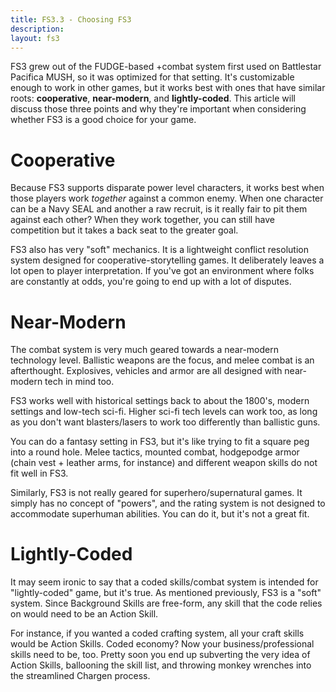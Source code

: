 ```yaml
---
title: FS3.3 - Choosing FS3
description:
layout: fs3
---
```


FS3 grew out of the FUDGE-based +combat system first used on Battlestar Pacifica MUSH, so it was optimized for that setting.  It's customizable enough to work in other games, but it works best with ones that have similar roots:  **cooperative**, **near-modern**, and **lightly-coded**.  This article will discuss those three points and why they're important when considering whether FS3 is a good choice for your game.

# Cooperative

Because FS3 supports disparate power level characters, it works best when those players work *together* against a common enemy.  When one character can be a Navy SEAL and another a raw recruit, is it really fair to pit them against each other?   When they work together, you can still have competition but it takes a back seat to the greater goal.

FS3 also has very "soft" mechanics.  It is a lightweight conflict resolution system designed for cooperative-storytelling games.  It deliberately leaves a lot open to player interpretation.   If you've got an environment where folks are constantly at odds, you're going to end up with a lot of disputes.

# Near-Modern

The combat system is very much geared towards a near-modern technology level.  Ballistic weapons are the focus, and melee combat is an afterthought.  Explosives, vehicles and armor are all designed with near-modern tech in mind too.

FS3 works well with historical settings back to about the 1800's, modern settings and low-tech sci-fi.  Higher sci-fi tech levels can work too, as long as you don't want blasters/lasers to work too differently than ballistic guns.  

You can do a fantasy setting in FS3, but it's like trying to fit a square peg into a round hole.   Melee tactics, mounted combat, hodgepodge armor (chain vest + leather arms, for instance) and different weapon skills do not fit well in FS3.

Similarly, FS3 is not really geared for superhero/supernatural games.  It simply has no concept of "powers", and the rating system is not designed to accommodate superhuman abilities.  You can do it, but it's not a great fit.

# Lightly-Coded

It may seem ironic to say that a coded skills/combat system is intended for "lightly-coded" game, but it's true.  As mentioned previously, FS3 is a "soft" system.  Since Background Skills are free-form, any skill that the code relies on would need to be an Action Skill.  

For instance, if you wanted a coded crafting system, all your craft skills would be Action Skills.  Coded economy?  Now your business/professional skills need to be, too.   Pretty soon you end up subverting the very idea of Action Skills, ballooning the skill list, and throwing monkey wrenches into the streamlined Chargen process.